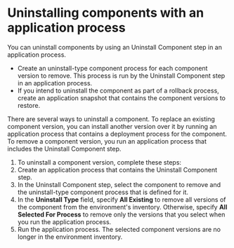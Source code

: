 # Uninstalling components with an application process

You can uninstall components by using an Uninstall Component step in an application process.

-   Create an uninstall-type component process for each component version to remove. This process is run by the Uninstall Component step in an application process.
-   If you intend to uninstall the component as part of a rollback process, create an application snapshot that contains the component versions to restore.

There are several ways to uninstall a component. To replace an existing component version, you can install another version over it by running an application process that contains a deployment process for the component. To remove a component version, you run an application process that includes the Uninstall Component step.

1.  To uninstall a component version, complete these steps:
2.   Create an application process that contains the Uninstall Component step. 
3.   In the Uninstall Component step, select the component to remove and the uninstall-type component process that is defined for it. 
4.   In the **Uninstall Type** field, specify **All Existing** to remove all versions of the component from the environment's inventory. Otherwise, specify **All Selected For Process** to remove only the versions that you select when you run the application process. 
5.   Run the application process. The selected component versions are no longer in the environment inventory.

